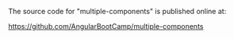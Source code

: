 The source code for "multiple-components" is published online at:

https://github.com/AngularBootCamp/multiple-components

